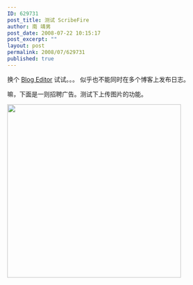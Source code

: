 ```yaml
---
ID: 629731
post_title: 测试 ScribeFire
author: 南 靖男
post_date: 2008-07-22 10:15:17
post_excerpt: ""
layout: post
permalink: 2008/07/629731
published: true
---
```

换个 <a href="https://addons.mozilla.org/en-US/firefox/addon/1730">Blog Editor</a> 试试。。。
似乎也不能同时在多个博客上发布日志。

嘛，下面是一则招聘广告。测试下上传图片的功能。

<img src="https://larryli.cn/wp-content/uploads/50/5051/2008/07/.jpg" width="400" />